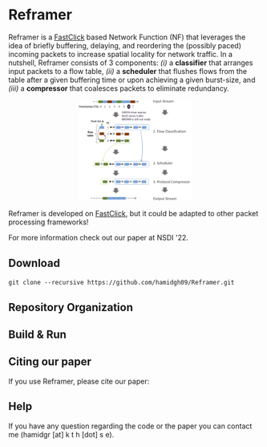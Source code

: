 # Reframer
Reframer is a [FastClick](https://github.com/tbarbette/fastclick) based Network Function (NF) that leverages the idea of briefly buffering, delaying, and reordering the (possibly paced) incoming packets to increase spatial locality for network traffic. In a nutshell, Reframer consists of 3 components: *(i)* a **classifier** that arranges input packets to a flow table, *(ii)* a **scheduler** that flushes flows from the table after a given buffering time or upon achieving a given burst-size, and *(iii)* a **compressor** that coalesces packets to eliminate redundancy.

<p align="center">
<img src="ref-diagram.png" alt="Reframer working diagram" width="45%"/>
</p>

Reframer is developed on [FastClick](https://github.com/tbarbette/fastclick), but it could be adapted to other packet processing frameworks!

For more information check out our paper at NSDI '22.

## Download

```
git clone --recursive https://github.com/hamidgh09/Reframer.git
```

## Repository Organization

## Build & Run

## Citing our paper
If you use Reframer, please cite our paper:

## Help
If you have any question regarding the code or the paper you can contact me (hamidgr [at] k t h [dot] s e).
